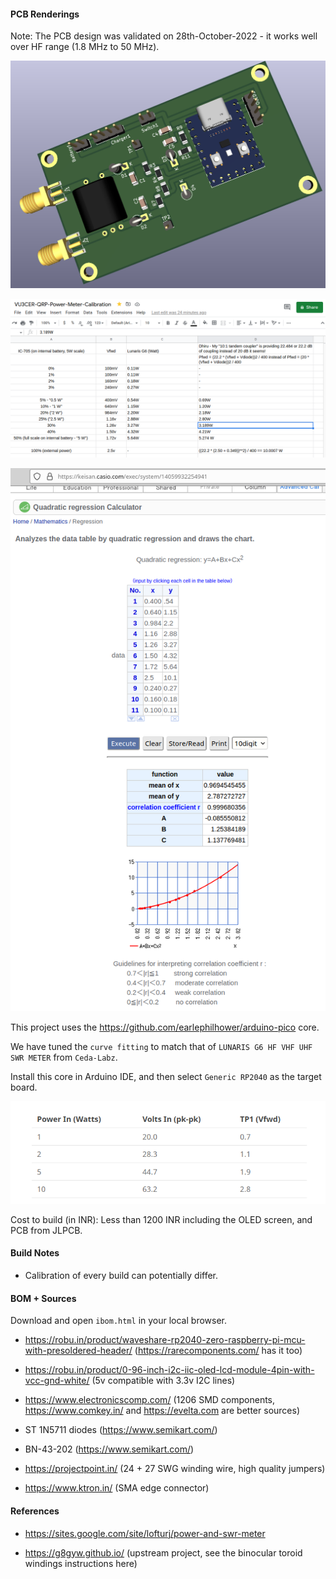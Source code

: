 #### PCB Renderings

Note: The PCB design was validated on 28th-October-2022 - it works well over HF
range (1.8 MHz to 50 MHz).

![PCB Rendering](./PCB-Rendering-v2.png)

![Calibration Notes](./Screenshot_2022-10-28_11-32-25.png)

![Calibration Notes 2](./Quadratic-Regression-Screenshot_2022-10-28_18-10-36.png)

This project uses the https://github.com/earlephilhower/arduino-pico core.

We have tuned the `curve fitting` to match that of `LUNARIS G6 HF VHF UHF SWR
METER` from `Ceda-Labz`.

Install this core in Arduino IDE, and then select `Generic RP2040` as the
target board.

![Power to Voltage](./Screenshot_2022-09-28_19-21-50.png)

Cost to build (in INR): Less than 1200 INR including the OLED screen, and PCB
from JLPCB.


#### Build Notes

- Calibration of every build can potentially differ.


#### BOM + Sources

Download and open `ibom.html` in your local browser.

- https://robu.in/product/waveshare-rp2040-zero-raspberry-pi-mcu-with-presoldered-header/ (https://rarecomponents.com/ has it too)

- https://robu.in/product/0-96-inch-i2c-iic-oled-lcd-module-4pin-with-vcc-gnd-white/ (5v compatible with 3.3v I2C lines)

- https://www.electronicscomp.com/ (1206 SMD components, https://www.comkey.in/ and https://evelta.com are better sources)

- ST 1N5711 diodes (https://www.semikart.com/)

- BN-43-202 (https://www.semikart.com/)

- https://projectpoint.in/ (24 + 27 SWG winding wire, high quality jumpers)

- https://www.ktron.in/ (SMA edge connector)


#### References

- https://sites.google.com/site/lofturj/power-and-swr-meter

- https://g8gyw.github.io/ (upstream project, see the binocular toroid windings instructions here)
